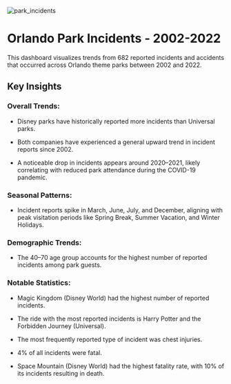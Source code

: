 
![park_incidents](https://github.com/user-attachments/assets/71a7ab77-fe2b-40fe-ad29-33cf09a839cd)

# Orlando Park Incidents - 2002-2022
This dashboard visualizes trends from 682 reported incidents and accidents that occurred across Orlando theme parks between 2002 and 2022.

## Key Insights
### Overall Trends:

* Disney parks have historically reported more incidents than Universal parks.

* Both companies have experienced a general upward trend in incident reports since 2002.

* A noticeable drop in incidents appears around 2020–2021, likely correlating with reduced park attendance during the COVID-19 pandemic.

### Seasonal Patterns:

* Incident reports spike in March, June, July, and December, aligning with peak visitation periods like Spring Break, Summer Vacation, and Winter Holidays.

### Demographic Trends:

* The 40–70 age group accounts for the highest number of reported incidents among park guests.

### Notable Statistics:

* Magic Kingdom (Disney World) had the highest number of reported incidents.

* The ride with the most reported incidents is Harry Potter and the Forbidden Journey (Universal).

* The most frequently reported type of incident was chest injuries.

* 4% of all incidents were fatal.

* Space Mountain (Disney World) had the highest fatality rate, with 10% of its incidents resulting in death.

